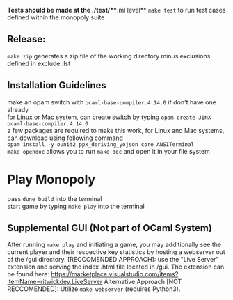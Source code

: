 **Tests should be made at the ./test/\*\***.ml level\*\*
`make test` to run test cases defined within the monopoly suite

## Release:

`make zip` generates a zip file of the working directory minus exclusions defined in exclude .lst

## Installation Guidelines

make an opam switch with `ocaml-base-compiler.4.14.0` if don't have one already <br>
for Linux or Mac system, can create switch by typing `opam create JINX ocaml-base-compiler.4.14.0` <br>
a few packages are required to make this work, for Linux and Mac systems, can download using following command <br>
`opam install -y ounit2 ppx_deriving_yojson core ANSITerminal` <br>
`make opendoc` allows you to run `make doc` and open it in your file system

# Play Monopoly

pass `dune build` into the terminal <br>
start game by typing `make play` into the terminal

## Supplemental GUI (Not part of OCaml System)

After running `make play` and initiating a game, you may additionally see the current player and their respective key statistics by hosting a webserver out of the /gui directory. [RECCOMENDED APPROACH]: use the "Live Server" extension and serving the index .html file located in /gui. The extension can be found here: https://marketplace.visualstudio.com/items?itemName=ritwickdey.LiveServer Alternative Approach [NOT RECCOMENDED]: Utilize `make webserver` (requires Python3).
